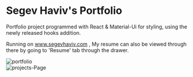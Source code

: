 <h1> Segev Haviv's Portfolio </h1>

Portfolio project programmed with React & Material-Ui for styling, using the newly released hooks addition.

Running on www.segevhaviv.com , My resume can also be viewed through there by going to 'Resume' tab through the drawer.

<img src="https://i.ibb.co/RgpQ1FJ/portfolio.png" alt="portfolio" border="0" style="margin:auto;">

<br/>

<img src="https://i.ibb.co/sQh9xjT/projects-Page.png" alt="projects-Page" border="0">
